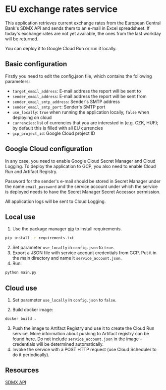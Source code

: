 # EU exchange rates service

This application retrieves current exchange rates from the European Central Bank's SDMX API and sends them to an e-mail in Excel spreadsheet. If today's exchange rates are not yet available, the ones from the last workday will be returned.

You can deploy it to Google Cloud Run or run it locally.

## Basic configuration

Firstly you need to edit the config.json file, which contains the following parameters:
- `target_email_address`: E-mail address the report will be sent to
- `sender_email_address`: E-mail address the report will be sent from
- `sender_email_smtp_address`: Sender's SMTP address
- `sender_email_smtp_port`: Sender's SMTP port
- `use_locally`: `true` when running the application locally, `false` when deploying on cloud
- `currencies`: list of currencies that you are interested in (e.g. CZK, HUF); by default this is filled with all EU currencies
- `gcp_project_id`: Google Cloud project ID

## Google Cloud configuration
In any case, you need to enable Google Cloud Secret Manager and Cloud Logging. To deploy the application to GCP, you also need to enable Cloud Run and Artifact Registry.

Password for the sender's e-mail should be stored in Secret Manager under the name `email_password` and the service account under which the service is deployed needs to have the Secret Manager Secret Accessor permission.

All application logs will be sent to Cloud Logging.

## Local use

1. Use the package manager [pip](https://pip.pypa.io/en/stable/) to install requirements.

```bash
pip install -r requirements.txt
```
2. Set parameter `use_locally` in `config.json` to `true`.
3. Export a JSON file with service account credentials from GCP. Put it in the main directory and name it `service_account.json`.
4. Run:
```bash
python main.py
```

## Cloud use
1. Set parameter `use_locally` in `config.json` to `false`.

2. Build docker image:

```python
docker build .
```
3. Push the image to Artifact Registry and use it to create the Cloud Run service. More information about pushing to Artifact registry can be found [here](https://cloud.google.com/artifact-registry/docs/docker/store-docker-container-images). Do not include `service_account.json` in the image - credentials will be determined automatically.
4. Invoke the service with a POST HTTP request (use Cloud Scheduler to do it periodically).


## Resources

[SDMX API](https://sdw-wsrest.ecb.europa.eu/help/)